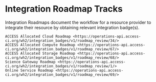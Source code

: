 # Integration Roadmap Tracks

Integration Roadmaps document the workflow for a resource provider to integrate their resource by obtaining relevant integration badge(s).

```{toctree}
ACCESS Allocated Cloud Roadmap <https://operations-api.access-ci.org/wh2/integration_badges/v1/roadmap_review/34/>
ACCESS Allocated Compute Roadmap <https://operations-api.access-ci.org/wh2/integration_badges/v1/roadmap_review/67/>
ACCESS Allocated Storage Roadmap <https://operations-api.access-ci.org/wh2/integration_badges/v1/roadmap_review/68/>
Science Gateway Roadmap <https://operations-api.access-ci.org/wh2/integration_badges/v1/roadmap_review/1/>
Online Service Roadmap <https://operations-api.access-ci.org/wh2/integration_badges/v1/roadmap_review/69/>
```
